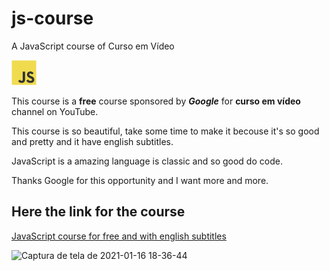# js-course
 A JavaScript course of Curso em Vídeo
 
 <a href="https://developer.mozilla.org/en-US/docs/Web/JavaScript" target="_blank"> <img src="https://raw.githubusercontent.com/devicons/devicon/master/icons/javascript/javascript-original.svg" alt="javascript" width="40" height="40"/> </a> 

This course is a **free** course sponsored by **_Google_** for **curso em vídeo** channel on YouTube.

This course is so beautiful, take some time to make it becouse it's so good and pretty and it have english subtitles.

JavaScript is a amazing language is classic and so good do code.

Thanks Google for this opportunity and I want more and more.

## Here the link for the course

[JavaScript course for free and with english subtitles](https://www.youtube.com/watch?v=1-w1RfGIov4&list=PLHz_AreHm4dlsK3Nr9GVvXCbpQyHQl1o1)

![Captura de tela de 2021-01-16 18-36-44](https://user-images.githubusercontent.com/60024796/104825056-35431880-5836-11eb-80ac-f51e7b361b77.png)
